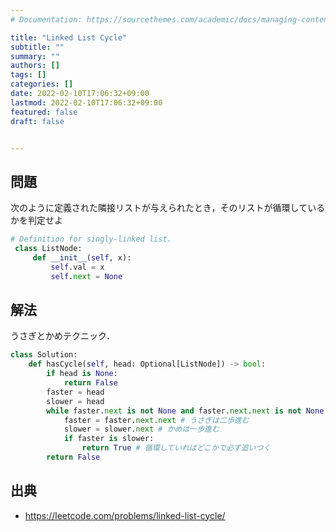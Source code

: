 ```yaml
---
# Documentation: https://sourcethemes.com/academic/docs/managing-content/

title: "Linked List Cycle"
subtitle: ""
summary: ""
authors: []
tags: []
categories: []
date: 2022-02-10T17:06:32+09:00
lastmod: 2022-02-10T17:06:32+09:00
featured: false
draft: false


---
```


## 問題

次のように定義された隣接リストが与えられたとき，そのリストが循環しているかを判定せよ

```python
# Definition for singly-linked list.
 class ListNode:
     def __init__(self, x):
         self.val = x
         self.next = None
```

## 解法

うさぎとかめテクニック．

```python
class Solution:
    def hasCycle(self, head: Optional[ListNode]) -> bool:
        if head is None:
            return False
        faster = head
        slower = head
        while faster.next is not None and faster.next.next is not None:
            faster = faster.next.next # うさぎは二歩進む
            slower = slower.next # かめは一歩進む
            if faster is slower:
                return True # 循環していればどこかで必ず追いつく
        return False
```

## 出典

- https://leetcode.com/problems/linked-list-cycle/